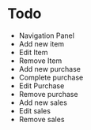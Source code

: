 # Todo

- Navigation Panel
- Add new item
- Edit Item
- Remove Item
- Add new purchase
- Complete purchase
- Edit Purchase
- Remove purchase
- Add new sales
- Edit sales
- Remove sales